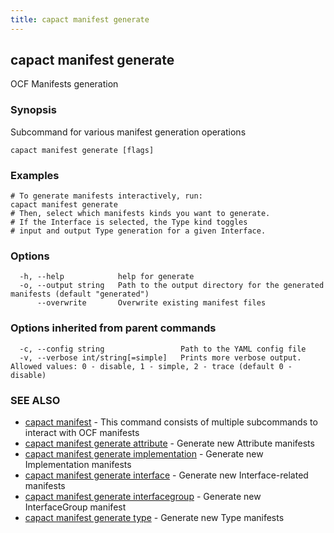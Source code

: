 ```yaml
---
title: capact manifest generate
---
```


## capact manifest generate

OCF Manifests generation

### Synopsis

Subcommand for various manifest generation operations

```
capact manifest generate [flags]
```

### Examples

```
# To generate manifests interactively, run: 
capact manifest generate
# Then, select which manifests kinds you want to generate.
# If the Interface is selected, the Type kind toggles
# input and output Type generation for a given Interface.
```

### Options

```
  -h, --help            help for generate
  -o, --output string   Path to the output directory for the generated manifests (default "generated")
      --overwrite       Overwrite existing manifest files
```

### Options inherited from parent commands

```
  -c, --config string                 Path to the YAML config file
  -v, --verbose int/string[=simple]   Prints more verbose output. Allowed values: 0 - disable, 1 - simple, 2 - trace (default 0 - disable)
```

### SEE ALSO

* [capact manifest](capact_manifest.md)	 - This command consists of multiple subcommands to interact with OCF manifests
* [capact manifest generate attribute](capact_manifest_generate_attribute.md)	 - Generate new Attribute manifests
* [capact manifest generate implementation](capact_manifest_generate_implementation.md)	 - Generate new Implementation manifests
* [capact manifest generate interface](capact_manifest_generate_interface.md)	 - Generate new Interface-related manifests
* [capact manifest generate interfacegroup](capact_manifest_generate_interfacegroup.md)	 - Generate new InterfaceGroup manifest
* [capact manifest generate type](capact_manifest_generate_type.md)	 - Generate new Type manifests

